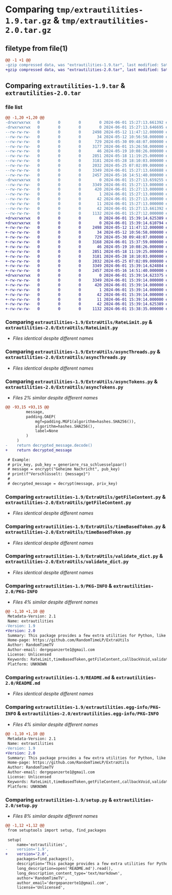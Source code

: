 # Comparing `tmp/extrautilities-1.9.tar.gz` & `tmp/extrautilities-2.0.tar.gz`

## filetype from file(1)

```diff
@@ -1 +1 @@
-gzip compressed data, was "extrautilities-1.9.tar", last modified: Sat Jun  1 15:27:13 2024, max compression
+gzip compressed data, was "extrautilities-2.0.tar", last modified: Sat Jun  1 15:39:14 2024, max compression
```

## Comparing `extrautilities-1.9.tar` & `extrautilities-2.0.tar`

### file list

```diff
@@ -1,20 +1,20 @@
-drwxrwxrwx   0        0        0        0 2024-06-01 15:27:13.661392 extrautilities-1.9/
-drwxrwxrwx   0        0        0        0 2024-06-01 15:27:13.646695 extrautilities-1.9/ExtraUtils/
--rw-rw-rw-   0        0        0     2498 2024-05-12 11:47:12.000000 extrautilities-1.9/ExtraUtils/RateLimit.py
--rw-rw-rw-   0        0        0       34 2024-05-12 10:56:58.000000 extrautilities-1.9/ExtraUtils/__init__.py
--rw-rw-rw-   0        0        0      729 2024-05-30 09:48:07.000000 extrautilities-1.9/ExtraUtils/asyncThreads.py
--rw-rw-rw-   0        0        0     3177 2024-06-01 15:26:58.000000 extrautilities-1.9/ExtraUtils/asyncTokens.py
--rw-rw-rw-   0        0        0       46 2024-05-19 10:08:26.000000 extrautilities-1.9/ExtraUtils/callbackVoid.py
--rw-rw-rw-   0        0        0     2851 2024-05-18 11:19:25.000000 extrautilities-1.9/ExtraUtils/getFileContent.py
--rw-rw-rw-   0        0        0     3181 2024-05-28 18:10:03.000000 extrautilities-1.9/ExtraUtils/timeBasedToken.py
--rw-rw-rw-   0        0        0     2032 2024-05-25 07:02:09.000000 extrautilities-1.9/ExtraUtils/validate_dict.py
--rw-rw-rw-   0        0        0     3349 2024-06-01 15:27:13.660888 extrautilities-1.9/PKG-INFO
--rw-rw-rw-   0        0        0     2457 2024-05-16 14:51:40.000000 extrautilities-1.9/README.md
-drwxrwxrwx   0        0        0        0 2024-06-01 15:27:13.659255 extrautilities-1.9/extrautilities.egg-info/
--rw-rw-rw-   0        0        0     3349 2024-06-01 15:27:13.000000 extrautilities-1.9/extrautilities.egg-info/PKG-INFO
--rw-rw-rw-   0        0        0      420 2024-06-01 15:27:13.000000 extrautilities-1.9/extrautilities.egg-info/SOURCES.txt
--rw-rw-rw-   0        0        0        1 2024-06-01 15:27:13.000000 extrautilities-1.9/extrautilities.egg-info/dependency_links.txt
--rw-rw-rw-   0        0        0       42 2024-06-01 15:27:13.000000 extrautilities-1.9/extrautilities.egg-info/requires.txt
--rw-rw-rw-   0        0        0       11 2024-06-01 15:27:13.000000 extrautilities-1.9/extrautilities.egg-info/top_level.txt
--rw-rw-rw-   0        0        0       42 2024-06-01 15:27:13.661392 extrautilities-1.9/setup.cfg
--rw-rw-rw-   0        0        0     1132 2024-06-01 15:27:12.000000 extrautilities-1.9/setup.py
+drwxrwxrwx   0        0        0        0 2024-06-01 15:39:14.625389 extrautilities-2.0/
+drwxrwxrwx   0        0        0        0 2024-06-01 15:39:14.610794 extrautilities-2.0/ExtraUtils/
+-rw-rw-rw-   0        0        0     2498 2024-05-12 11:47:12.000000 extrautilities-2.0/ExtraUtils/RateLimit.py
+-rw-rw-rw-   0        0        0       34 2024-05-12 10:56:58.000000 extrautilities-2.0/ExtraUtils/__init__.py
+-rw-rw-rw-   0        0        0      729 2024-05-30 09:48:07.000000 extrautilities-2.0/ExtraUtils/asyncThreads.py
+-rw-rw-rw-   0        0        0     3168 2024-06-01 15:37:59.000000 extrautilities-2.0/ExtraUtils/asyncTokens.py
+-rw-rw-rw-   0        0        0       46 2024-05-19 10:08:26.000000 extrautilities-2.0/ExtraUtils/callbackVoid.py
+-rw-rw-rw-   0        0        0     2851 2024-05-18 11:19:25.000000 extrautilities-2.0/ExtraUtils/getFileContent.py
+-rw-rw-rw-   0        0        0     3181 2024-05-28 18:10:03.000000 extrautilities-2.0/ExtraUtils/timeBasedToken.py
+-rw-rw-rw-   0        0        0     2032 2024-05-25 07:02:09.000000 extrautilities-2.0/ExtraUtils/validate_dict.py
+-rw-rw-rw-   0        0        0     3349 2024-06-01 15:39:14.624884 extrautilities-2.0/PKG-INFO
+-rw-rw-rw-   0        0        0     2457 2024-05-16 14:51:40.000000 extrautilities-2.0/README.md
+drwxrwxrwx   0        0        0        0 2024-06-01 15:39:14.623375 extrautilities-2.0/extrautilities.egg-info/
+-rw-rw-rw-   0        0        0     3349 2024-06-01 15:39:14.000000 extrautilities-2.0/extrautilities.egg-info/PKG-INFO
+-rw-rw-rw-   0        0        0      420 2024-06-01 15:39:14.000000 extrautilities-2.0/extrautilities.egg-info/SOURCES.txt
+-rw-rw-rw-   0        0        0        1 2024-06-01 15:39:14.000000 extrautilities-2.0/extrautilities.egg-info/dependency_links.txt
+-rw-rw-rw-   0        0        0       42 2024-06-01 15:39:14.000000 extrautilities-2.0/extrautilities.egg-info/requires.txt
+-rw-rw-rw-   0        0        0       11 2024-06-01 15:39:14.000000 extrautilities-2.0/extrautilities.egg-info/top_level.txt
+-rw-rw-rw-   0        0        0       42 2024-06-01 15:39:14.625389 extrautilities-2.0/setup.cfg
+-rw-rw-rw-   0        0        0     1132 2024-06-01 15:38:35.000000 extrautilities-2.0/setup.py
```

### Comparing `extrautilities-1.9/ExtraUtils/RateLimit.py` & `extrautilities-2.0/ExtraUtils/RateLimit.py`

 * *Files identical despite different names*

### Comparing `extrautilities-1.9/ExtraUtils/asyncThreads.py` & `extrautilities-2.0/ExtraUtils/asyncThreads.py`

 * *Files identical despite different names*

### Comparing `extrautilities-1.9/ExtraUtils/asyncTokens.py` & `extrautilities-2.0/ExtraUtils/asyncTokens.py`

 * *Files 2% similar despite different names*

```diff
@@ -93,15 +93,15 @@
         message,
         padding.OAEP(
             mgf=padding.MGF1(algorithm=hashes.SHA256()),
             algorithm=hashes.SHA256(),
             label=None
         )
     )
-    return decrypted_message.decode()
+    return decrypted_message
 
 # Example:
 # priv_key, pub_key = generiere_rsa_schluesselpaar()
 # message = encrypt("Geheime Nachricht", pub_key)
 # print(f"Verschlüsselt: {message}")
 # 
 # decrypted_message = decrypt(message, priv_key)
```

### Comparing `extrautilities-1.9/ExtraUtils/getFileContent.py` & `extrautilities-2.0/ExtraUtils/getFileContent.py`

 * *Files identical despite different names*

### Comparing `extrautilities-1.9/ExtraUtils/timeBasedToken.py` & `extrautilities-2.0/ExtraUtils/timeBasedToken.py`

 * *Files identical despite different names*

### Comparing `extrautilities-1.9/ExtraUtils/validate_dict.py` & `extrautilities-2.0/ExtraUtils/validate_dict.py`

 * *Files identical despite different names*

### Comparing `extrautilities-1.9/PKG-INFO` & `extrautilities-2.0/PKG-INFO`

 * *Files 4% similar despite different names*

```diff
@@ -1,10 +1,10 @@
 Metadata-Version: 2.1
 Name: extrautilities
-Version: 1.9
+Version: 2.0
 Summary: This package provides a few extra utilities for Python, like a "RateLimiter" class.
 Home-page: https://github.com/RandomTimeLP/ExtraUtils
 Author: RandomTimeTV
 Author-email: dergepanzerte1@gmail.com
 License: Unlicensed
 Keywords: RateLimit,timeBasedToken,getFileContent,callbackVoid,validate_dict
 Platform: UNKNOWN
```

### Comparing `extrautilities-1.9/README.md` & `extrautilities-2.0/README.md`

 * *Files identical despite different names*

### Comparing `extrautilities-1.9/extrautilities.egg-info/PKG-INFO` & `extrautilities-2.0/extrautilities.egg-info/PKG-INFO`

 * *Files 4% similar despite different names*

```diff
@@ -1,10 +1,10 @@
 Metadata-Version: 2.1
 Name: extrautilities
-Version: 1.9
+Version: 2.0
 Summary: This package provides a few extra utilities for Python, like a "RateLimiter" class.
 Home-page: https://github.com/RandomTimeLP/ExtraUtils
 Author: RandomTimeTV
 Author-email: dergepanzerte1@gmail.com
 License: Unlicensed
 Keywords: RateLimit,timeBasedToken,getFileContent,callbackVoid,validate_dict
 Platform: UNKNOWN
```

### Comparing `extrautilities-1.9/setup.py` & `extrautilities-2.0/setup.py`

 * *Files 8% similar despite different names*

```diff
@@ -1,12 +1,12 @@
 from setuptools import setup, find_packages
 
 setup(
     name='extrautilities',
-    version='1.9',
+    version='2.0',
     packages=find_packages(),
     description='This package provides a few extra utilities for Python, like a "RateLimiter" class.',
     long_description=open('README.md').read(),
     long_description_content_type='text/markdown',
     author='RandomTimeTV',
     author_email='dergepanzerte1@gmail.com',
     license='Unlicensed',
```

